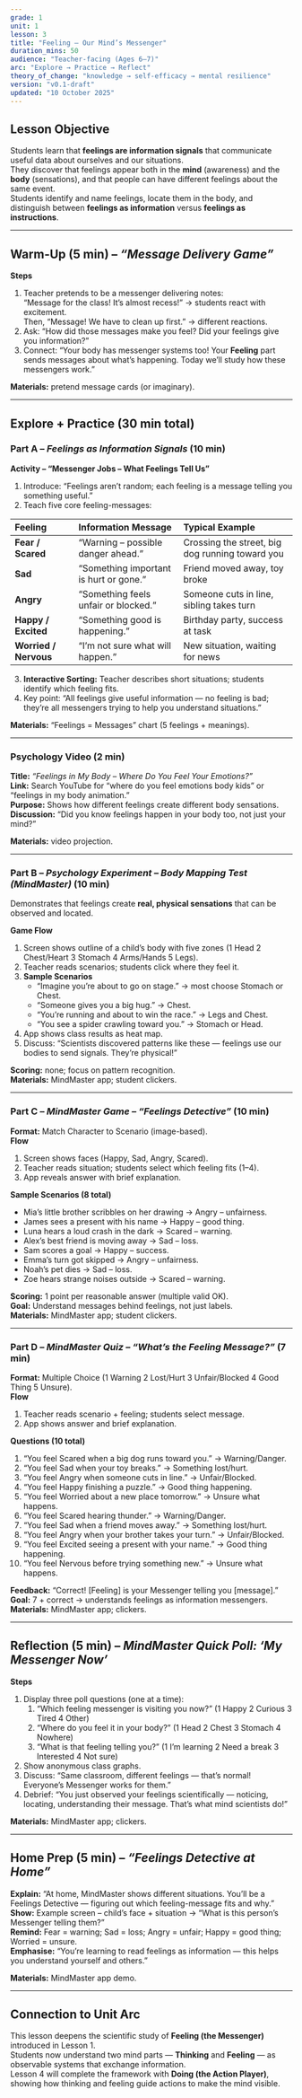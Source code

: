 ```yaml
---
grade: 1
unit: 1
lesson: 3
title: "Feeling – Our Mind’s Messenger"
duration_mins: 50
audience: "Teacher-facing (Ages 6–7)"
arc: "Explore → Practice → Reflect"
theory_of_change: "knowledge → self-efficacy → mental resilience"
version: "v0.1-draft"
updated: "10 October 2025"
---
```


## Lesson Objective
Students learn that **feelings are information signals** that communicate useful data about ourselves and our situations.  
They discover that feelings appear both in the **mind** (awareness) and the **body** (sensations), and that people can have different feelings about the same event.  
Students identify and name feelings, locate them in the body, and distinguish between **feelings as information** versus **feelings as instructions**.

---

## Warm-Up (5 min) – *“Message Delivery Game”*

**Steps**
1. Teacher pretends to be a messenger delivering notes:  
   “Message for the class! It’s almost recess!” → students react with excitement.  
   Then, “Message! We have to clean up first.” → different reactions.  
2. Ask: “How did those messages make you feel? Did your feelings give you information?”  
3. Connect: “Your body has messenger systems too! Your **Feeling** part sends messages about what’s happening. Today we’ll study how these messengers work.”

**Materials:** pretend message cards (or imaginary).

---

## Explore + Practice (30 min total)

### Part A – *Feelings as Information Signals* (10 min)

**Activity – “Messenger Jobs – What Feelings Tell Us”**
1. Introduce: “Feelings aren’t random; each feeling is a message telling you something useful.”  
2. Teach five core feeling-messages:

| Feeling | Information Message | Typical Example |
|:---|:---|:---|
| **Fear / Scared** | “Warning – possible danger ahead.” | Crossing the street, big dog running toward you |
| **Sad** | “Something important is hurt or gone.” | Friend moved away, toy broke |
| **Angry** | “Something feels unfair or blocked.” | Someone cuts in line, sibling takes turn |
| **Happy / Excited** | “Something good is happening.” | Birthday party, success at task |
| **Worried / Nervous** | “I’m not sure what will happen.” | New situation, waiting for news |

3. **Interactive Sorting:** Teacher describes short situations; students identify which feeling fits.  
4. Key point: “All feelings give useful information — no feeling is bad; they’re all messengers trying to help you understand situations.”

**Materials:** “Feelings = Messages” chart (5 feelings + meanings).

---

### Psychology Video (2 min)

**Title:** *“Feelings in My Body – Where Do You Feel Your Emotions?”*  
**Link:** Search YouTube for “where do you feel emotions body kids” or “feelings in my body animation.”  
**Purpose:** Shows how different feelings create different body sensations.  
**Discussion:** “Did you know feelings happen in your body too, not just your mind?”  

**Materials:** video projection.

---

### Part B – *Psychology Experiment – Body Mapping Test (MindMaster)* (10 min)

Demonstrates that feelings create **real, physical sensations** that can be observed and located.

**Game Flow**
1. Screen shows outline of a child’s body with five zones (1 Head  2 Chest/Heart  3 Stomach  4 Arms/Hands  5 Legs).  
2. Teacher reads scenarios; students click where they feel it.  
3. **Sample Scenarios**  
   - “Imagine you’re about to go on stage.” → most choose Stomach or Chest.  
   - “Someone gives you a big hug.” → Chest.  
   - “You’re running and about to win the race.” → Legs and Chest.  
   - “You see a spider crawling toward you.” → Stomach or Head.  
4. App shows class results as heat map.  
5. Discuss: “Scientists discovered patterns like these — feelings use our bodies to send signals. They’re physical!”

**Scoring:** none; focus on pattern recognition.  
**Materials:** MindMaster app; student clickers.

---

### Part C – *MindMaster Game – “Feelings Detective”* (10 min)

**Format:** Match Character to Scenario (image-based).  
**Flow**
1. Screen shows faces (Happy, Sad, Angry, Scared).  
2. Teacher reads situation; students select which feeling fits (1–4).  
3. App reveals answer with brief explanation.  

**Sample Scenarios (8 total)**  
- Mia’s little brother scribbles on her drawing → Angry – unfairness.  
- James sees a present with his name → Happy – good thing.  
- Luna hears a loud crash in the dark → Scared – warning.  
- Alex’s best friend is moving away → Sad – loss.  
- Sam scores a goal → Happy – success.  
- Emma’s turn got skipped → Angry – unfairness.  
- Noah’s pet dies → Sad – loss.  
- Zoe hears strange noises outside → Scared – warning.  

**Scoring:** 1 point per reasonable answer (multiple valid OK).  
**Goal:** Understand messages behind feelings, not just labels.  
**Materials:** MindMaster app; student clickers.

---

### Part D – *MindMaster Quiz – “What’s the Feeling Message?”* (7 min)

**Format:** Multiple Choice (1 Warning  2 Lost/Hurt  3 Unfair/Blocked  4 Good Thing  5 Unsure).  
**Flow**
1. Teacher reads scenario + feeling; students select message.  
2. App shows answer and brief explanation.

**Questions (10 total)**
1. “You feel Scared when a big dog runs toward you.” → Warning/Danger.  
2. “You feel Sad when your toy breaks.” → Something lost/hurt.  
3. “You feel Angry when someone cuts in line.” → Unfair/Blocked.  
4. “You feel Happy finishing a puzzle.” → Good thing happening.  
5. “You feel Worried about a new place tomorrow.” → Unsure what happens.  
6. “You feel Scared hearing thunder.” → Warning/Danger.  
7. “You feel Sad when a friend moves away.” → Something lost/hurt.  
8. “You feel Angry when your brother takes your turn.” → Unfair/Blocked.  
9. “You feel Excited seeing a present with your name.” → Good thing happening.  
10. “You feel Nervous before trying something new.” → Unsure what happens.  

**Feedback:** “Correct! [Feeling] is your Messenger telling you [message].”  
**Goal:** 7 + correct → understands feelings as information messengers.  
**Materials:** MindMaster app; clickers.

---

## Reflection (5 min) – *MindMaster Quick Poll: ‘My Messenger Now’*

**Steps**
1. Display three poll questions (one at a time):  
   1. “Which feeling messenger is visiting you now?” (1 Happy  2 Curious  3 Tired  4 Other)  
   2. “Where do you feel it in your body?” (1 Head  2 Chest  3 Stomach  4 Nowhere)  
   3. “What is that feeling telling you?” (1 I’m learning  2 Need a break  3 Interested  4 Not sure)  
2. Show anonymous class graphs.  
3. Discuss: “Same classroom, different feelings — that’s normal! Everyone’s Messenger works for them.”  
4. Debrief: “You just observed your feelings scientifically — noticing, locating, understanding their message. That’s what mind scientists do!”

**Materials:** MindMaster app; clickers.

---

## Home Prep (5 min) – *“Feelings Detective at Home”*

**Explain:** “At home, MindMaster shows different situations. You’ll be a Feelings Detective — figuring out which feeling-message fits and why.”  
**Show:** Example screen – child’s face + situation → “What is this person’s Messenger telling them?”  
**Remind:** Fear = warning; Sad = loss; Angry = unfair; Happy = good thing; Worried = unsure.  
**Emphasise:** “You’re learning to read feelings as information — this helps you understand yourself and others.”  

**Materials:** MindMaster app demo.

---

## Connection to Unit Arc
This lesson deepens the scientific study of **Feeling (the Messenger)** introduced in Lesson 1.  
Students now understand two mind parts — **Thinking** and **Feeling** — as observable systems that exchange information.  
Lesson 4 will complete the framework with **Doing (the Action Player)**, showing how thinking and feeling guide actions to make the mind visible.
